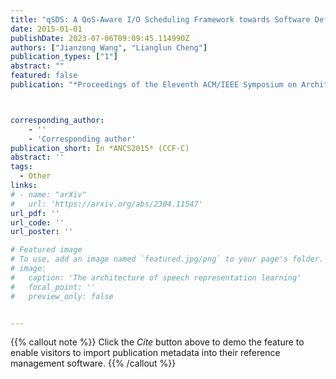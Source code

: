 ```yaml
---
title: "qSDS: A QoS-Aware I/O Scheduling Framework towards Software Defined Storage"
date: 2015-01-01
publishDate: 2023-07-06T09:09:45.114990Z
authors: ["Jianzong Wang", "Lianglun Cheng"]
publication_types: ["1"]
abstract: ""
featured: false
publication: "*Proceedings of the Eleventh ACM/IEEE Symposium on Architectures for networking and communications systems*"



corresponding_author:
    - ''
    - 'Corresponding author'
publication_short: In *ANCS2015* (CCF-C)
abstract: ''
tags:
  - Other
links:
# - name: "arXiv"
#   url: 'https://arxiv.org/abs/2304.11547'
url_pdf: ''
url_code: ''
url_poster: ''

# Featured image
# To use, add an image named `featured.jpg/png` to your page's folder.
# image:
#   caption: 'The architecture of speech representation learning'
#   focal_point: ''
#   preview_only: false


---
```


{{% callout note %}}
Click the _Cite_ button above to demo the feature to enable visitors to import publication metadata into their reference management software.
{{% /callout %}}




